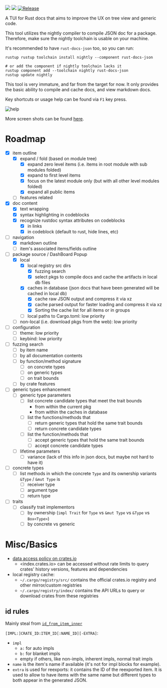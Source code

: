 [![](https://img.shields.io/crates/v/term-rustdoc)](https://crates.io/crates/term-rustdoc)
[![](https://img.shields.io/crates/l/term-rustdoc/0.1.0)](https://github.com/zjp-CN/term-rustdoc/)
[![Release](https://github.com/zjp-CN/term-rustdoc/actions/workflows/release.yml/badge.svg)](https://github.com/zjp-CN/term-rustdoc)

A TUI for Rust docs that aims to improve the UX on tree view and generic code.

This tool utilizes the nightly compiler to compile JSON doc for a package.
Therefore, make sure the nightly toolchain is usable on your machine.

It's recommended to have `rust-docs-json` too, so you can run:

```console
rustup rustup toolchain install nightly --component rust-docs-json

# or add the component if nightly toolchain lacks it
rustup component add --toolchain nightly rust-docs-json
rustup update nightly
```

This tool is very immature, and far from the target for now. It only provides 
the basic ability to compile and cache docs, and view markdown docs.

Key shortcuts or usage help can be found via `F1` key press.

![help](https://github.com/zjp-CN/term-rustdoc/assets/25300418/62166720-ba49-49af-9da4-77faaef03d02)

More screen shots can be found [here][issue1].

[issue1]: https://github.com/zjp-CN/term-rustdoc/issues/1

# Roadmap

- [x] item outline
  - [x] expand / fold (based on module tree)
    - [x] expand zero level items (i.e. items in root module with sub modules folded)
    - [x] expand to first level items
    - [x] focus on the latest module only (but with all other level modules folded)
    - [x] expand all public items
  - [ ] features related
- [x] doc content
  - [x] text wrapping
  - [x] syntax highlighting in codeblocks
  - [x] recognize rustdoc syntax attributes on codeblocks
    - [x] in links
    - [x] in codeblock (default to rust, hide lines, etc)
- [ ] navigation
  - [x] markdown outline
  - [ ] item's associated items/fields outline
- [ ] package source / DashBoard Popup
  - [x] local
    - [x] local registry src dirs
      - [x] fuzzing search
      - [x] select pkgs to compile docs and cache the artifacts in local db files
    - [x] caches in database (json docs that have been generated will be cached in local db)
      - [x] cache raw JSON output and compress it via xz
      - [x] cache parsed output for faster loading and compress it via xz
      - [x] Sorting the cache list for all items or in groups
    - [ ] local paths to Cargo.toml: low priority
  - [ ] non-local (i.e. download pkgs from the web): low priority
- [ ] configuration
  - [ ] theme: low priority
  - [ ] keybind: low priority
- [ ] fuzzing search
  - [ ] by item name
  - [ ] by all documentation contents
  - [ ] by function/method signature
    - [ ] on concrete types
    - [ ] on generic types
    - [ ] on trait bounds
  - [ ] by crate features
- [ ] generic types enhancement
  - [ ] generic type parameters
    - [ ] list concrete candidate types that meet the trait bounds
      - from within the current pkg
      - from within the caches in database
    - [ ] list the functions/methods that
      - [ ] return generic types that hold the same trait bounds
      - [ ] return concrete candidate types
    - [ ] list the function/methods that
      - [ ] accept generic types that hold the same trait bounds
      - [ ] accept concrete candidate types
  - [ ] lifetime parameters
    - [ ] variance (lack of this info in json docs, but maybe not hard to have it)
- [ ] concrete types
  - [ ] list methods in which the concrete `Type` and its ownership variants `&Type` / `&mut Type` is 
    - [ ] receiver type
    - [ ] argument type
    - [ ] return type
- [ ] traits
  - [ ] classify trait implementors
    - [ ] by ownership (`impl Trait` for `Type` vs `&mut Type` vs `&Type` vs `Box<Type>`)
    - [ ] by concrete vs generic 

# Misc/Basics

* [data access policy on crates.io ](https://crates.io/data-access)
  * <index.crates.io> can be accessed without rate limits to query crates' history versions, features and dependencies
* local registry cache:
  * `~/.cargo/registry/src/` contains the official crates.io registry and other mirror/custom registries
  * `~/.cargo/registry/index/` contains the API URLs to query or download crates from these registries

## id rules

Mainly steal from [`id_from_item_inner`](https://doc.rust-lang.org/nightly/nightly-rustc/rustdoc/json/conversions/fn.id_from_item_inner.html)

`[IMPL:]CRATE_ID:ITEM_ID[:NAME_ID][-EXTRA]`:
* `impl`
  * `a:` for auto impls
  * `b:` for blanket impls
  * empty if others, like non-impls, inherent impls, normal trait impls
* `name` is the item's name if available (it's not for impl blocks for example).
* `extra` is used for reexports: it contains the ID of the reexported item. It is used to allow
  to have items with the same name but different types to both appear in the generated JSON.

